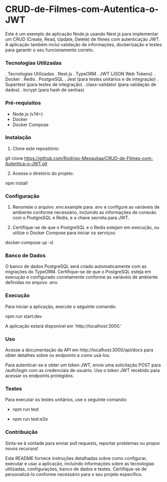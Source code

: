 # CRUD-de-Filmes-com-Autentica-o-JWT
Este é um exemplo de aplicação Node.js usando Nest.js para implementar um CRUD (Create, Read, Update, Delete) de filmes com autenticação JWT. A aplicação também inclui validação de informações, dockerização e testes para garantir o seu funcionamento correto.


### Tecnologias Utilizadas
. Tecnologias Utilizadas
. Nest.js
. TypeORM
. JWT (JSON Web Tokens)
. Docker
. Redis
. PostgreSQL
. Jest (para testes unitários e de integração)
. Supertest (para testes de integração)
. class-validator (para validação de dados)
. bcrypt (para hash de senhas)

### Pré-requisitos

- Node.js (v14+)
- Docker
- Docker Compose

### Instalação
1. Clone este repositório:

git clone https://github.com/Rodrigo-Mesquitaa/CRUD-de-Filmes-com-Autentica-o-JWT.git

2. Acesse o diretório do projeto:

npm install

### Configuração

1. Renomeie o arquivo .env.example para .env e configure as variáveis de ambiente conforme necessário, incluindo as informações de conexão com o PostgreSQL e Redis, e a chave secreta para JWT.

2. Certifique-se de que o PostgreSQL e o Redis estejam em execução, ou utilize o Docker Compose para iniciar os serviços:

docker-compose up -d

### Banco de Dados
O banco de dados PostgreSQL será criado automaticamente com as migrações do TypeORM. Certifique-se de que o PostgreSQL esteja em execução e configurado corretamente conforme as variáveis de ambiente definidas no arquivo .env.

### Execução
Para iniciar a aplicação, execute o seguinte comando:

npm run start:dev

A aplicação estará disponível em 'http://localhost:3000.'

### Uso
Acesse a documentação da API em http://localhost:3000/api/docs para obter detalhes sobre os endpoints e como usá-los.

Para autenticar-se e obter um token JWT, envie uma solicitação POST para /auth/login com as credenciais de usuário. Use o token JWT recebido para acessar os endpoints protegidos.

### Testes

Para executar os testes unitários, use o seguinte comando:

- npm run test

- npm run test:e2e

### Contribuição
Sinta-se à vontade para enviar pull requests, reportar problemas ou propor novos recursos!

Este README fornece instruções detalhadas sobre como configurar, executar e usar a aplicação, incluindo informações sobre as tecnologias utilizadas, configurações, banco de dados e testes. Certifique-se de personalizá-lo conforme necessário para o seu projeto específico.